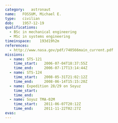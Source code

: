 ```yaml
---
category:	astronaut
name:	FOSSUM, Michael E.
type:	civilian
dob:	1957-12-19
qualifications:
  - BSc in mechanical engineering
  - MSc in systems engineering
timeinspace:	193d19h2m
references:
  - http://www.nasa.gov/pdf/740566main_current.pdf
missions:
  - name: STS-121
    time_start:   2006-07-04T18:37:55Z
    time_end:     2006-07-17T13:14:44Z
  - name: STS-124
    time_start:   2008-05-31T21:02:12Z
    time_end:     2008-06-14T15:15:20Z
  - name: Expedition 28/29 on Soyuz
    time_start:   
    time_end:     
  - name: Soyuz TMA-02M
    time_start:   2011-06-07T20:12Z
    time_end:     2011-11-22T02:27Z
evas:
---
```


